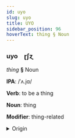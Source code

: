 ```yaml
---
id: uyo
slug: uyo
title: UYO
sidebar_position: 96
hoverText: thing § Noun
---
```


### uyo&emsp;<span kind="abugida">ɽʃɀ</span>

*thing* **§** Noun

**IPA**: /ˈʌ.jɑ/

**Verb**: to be a thing

**Noun**: thing

**Modifier**: thing-related

<details>
    <summary>Origin</summary>
    Burmse အရာ a.ra /ʔəjà/<br/>
    <em>Sino-Tibetan Language Family</em>
</details>